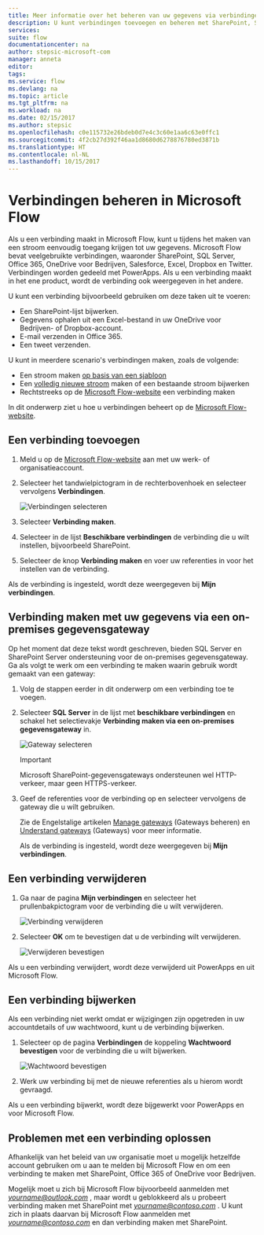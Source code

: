 ```yaml
---
title: Meer informatie over het beheren van uw gegevens via verbindingen en on-premises gegevensgateways | Microsoft-Docs
description: U kunt verbindingen toevoegen en beheren met SharePoint, SQL Server, OneDrive voor Bedrijven, Salesforce, Office 365, OneDrive, Dropbox, Twitter, Google Drive en meer.
services: 
suite: flow
documentationcenter: na
author: stepsic-microsoft-com
manager: anneta
editor: 
tags: 
ms.service: flow
ms.devlang: na
ms.topic: article
ms.tgt_pltfrm: na
ms.workload: na
ms.date: 02/15/2017
ms.author: stepsic
ms.openlocfilehash: c0e115732e26bdeb0d7e4c3c60e1aa6c63e0ffc1
ms.sourcegitcommit: 4f2cb27d392f46aa1d8680d6278876780ed3871b
ms.translationtype: HT
ms.contentlocale: nl-NL
ms.lasthandoff: 10/15/2017
---
```

# <a name="manage-connections-in-microsoft-flow"></a>Verbindingen beheren in Microsoft Flow
Als u een verbinding maakt in Microsoft Flow, kunt u tijdens het maken van een stroom eenvoudig toegang krijgen tot uw gegevens. Microsoft Flow bevat veelgebruikte verbindingen, waaronder SharePoint, SQL Server, Office 365, OneDrive voor Bedrijven, Salesforce, Excel, Dropbox en Twitter. Verbindingen worden gedeeld met PowerApps. Als u een verbinding maakt in het ene product, wordt de verbinding ook weergegeven in het andere.

U kunt een verbinding bijvoorbeeld gebruiken om deze taken uit te voeren:

* Een SharePoint-lijst bijwerken.
* Gegevens ophalen uit een Excel-bestand in uw OneDrive voor Bedrijven- of Dropbox-account.
* E-mail verzenden in Office 365.
* Een tweet verzenden.

U kunt in meerdere scenario's verbindingen maken, zoals de volgende:

* Een stroom maken [op basis van een sjabloon](get-started-logic-template.md)
* Een [volledig nieuwe stroom](get-started-logic-flow.md) maken of een bestaande stroom bijwerken
* Rechtstreeks op de [Microsoft Flow-website][1] een verbinding maken

In dit onderwerp ziet u hoe u verbindingen beheert op de [Microsoft Flow-website][1].

## <a name="add-a-connection"></a>Een verbinding toevoegen
1. Meld u op de [Microsoft Flow-website][1] aan met uw werk- of organisatieaccount.
2. Selecteer het tandwielpictogram in de rechterbovenhoek en selecteer vervolgens **Verbindingen**.
   
    ![Verbindingen selecteren](./media/add-manage-connections/connections-menu.png)
3. Selecteer **Verbinding maken**.
4. Selecteer in de lijst **Beschikbare verbindingen** de verbinding die u wilt instellen, bijvoorbeeld SharePoint.
5. Selecteer de knop **Verbinding maken** en voer uw referenties in voor het instellen van de verbinding.

Als de verbinding is ingesteld, wordt deze weergegeven bij **Mijn verbindingen**.

## <a name="connect-to-your-data-through-an-on-premises-data-gateway"></a>Verbinding maken met uw gegevens via een on-premises gegevensgateway
Op het moment dat deze tekst wordt geschreven, bieden SQL Server en SharePoint Server ondersteuning voor de on-premises gegevensgateway. Ga als volgt te werk om een verbinding te maken waarin gebruik wordt gemaakt van een gateway:

1. Volg de stappen eerder in dit onderwerp om een verbinding toe te voegen.
2. Selecteer **SQL Server** in de lijst met **beschikbare verbindingen** en schakel het selectievakje **Verbinding maken via een on-premises gegevensgateway** in.
   
    ![Gateway selecteren](./media/add-manage-connections/select-gateway.png)
   
   > [!IMPORTANT]
   > Microsoft SharePoint-gegevensgateways ondersteunen wel HTTP-verkeer, maar geen HTTPS-verkeer.
   > 
   > 
3. Geef de referenties voor de verbinding op en selecteer vervolgens de gateway die u wilt gebruiken.
   
    Zie de Engelstalige artikelen [Manage gateways](gateway-manage.md) (Gateways beheren) en [Understand gateways](gateway-reference.md) (Gateways) voor meer informatie.
   
    Als de verbinding is ingesteld, wordt deze weergegeven bij **Mijn verbindingen**.

## <a name="delete-a-connection"></a>Een verbinding verwijderen
1. Ga naar de pagina **Mijn verbindingen** en selecteer het prullenbakpictogram voor de verbinding die u wilt verwijderen.
   
    ![Verbinding verwijderen](./media/add-manage-connections/delete-connection.png)
2. Selecteer **OK** om te bevestigen dat u de verbinding wilt verwijderen.
   
    ![Verwijderen bevestigen](./media/add-manage-connections/delete-confirmation.png)

Als u een verbinding verwijdert, wordt deze verwijderd uit PowerApps en uit Microsoft Flow.

## <a name="update-a-connection"></a>Een verbinding bijwerken
Als een verbinding niet werkt omdat er wijzigingen zijn opgetreden in uw accountdetails of uw wachtwoord, kunt u de verbinding bijwerken.

1. Selecteer op de pagina **Verbindingen** de koppeling **Wachtwoord bevestigen** voor de verbinding die u wilt bijwerken.
   
    ![Wachtwoord bevestigen](./media/add-manage-connections/verify-password.png)
2. Werk uw verbinding bij met de nieuwe referenties als u hierom wordt gevraagd.

Als u een verbinding bijwerkt, wordt deze bijgewerkt voor PowerApps en voor Microsoft Flow.

## <a name="troubleshoot-a-connection"></a>Problemen met een verbinding oplossen
Afhankelijk van het beleid van uw organisatie moet u mogelijk hetzelfde account gebruiken om u aan te melden bij Microsoft Flow en om een verbinding te maken met SharePoint, Office 365 of OneDrive voor Bedrijven.

Mogelijk moet u zich bij Microsoft Flow bijvoorbeeld aanmelden met  *yourname@outlook.com* , maar wordt u geblokkeerd als u probeert verbinding maken met SharePoint met  *yourname@contoso.com* . U kunt zich in plaats daarvan bij Microsoft Flow aanmelden met  *yourname@contoso.com*  en dan verbinding maken met SharePoint.

<!--Reference links in article-->
[1]: https://flow.microsoft.com
